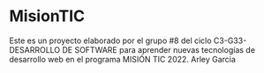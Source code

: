 # MisionTIC

Este es un proyecto elaborado por el grupo #8 del ciclo C3-G33-DESARROLLO DE SOFTWARE para aprender nuevas tecnologías de desarrollo web en el programa MISIÓN TIC 2022.
Arley Garcia
